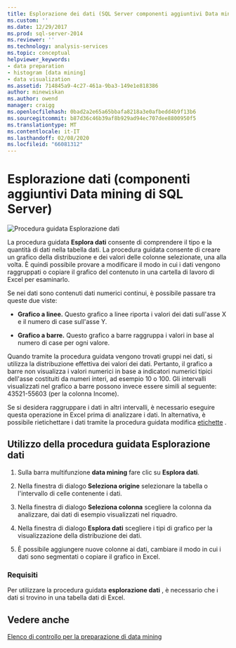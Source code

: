 ```yaml
---
title: Esplorazione dei dati (SQL Server componenti aggiuntivi Data mining) | Microsoft Docs
ms.custom: ''
ms.date: 12/29/2017
ms.prod: sql-server-2014
ms.reviewer: ''
ms.technology: analysis-services
ms.topic: conceptual
helpviewer_keywords:
- data preparation
- histogram [data mining]
- data visualization
ms.assetid: 714845a9-4c27-461a-9ba3-149e1e818386
author: minewiskan
ms.author: owend
manager: craigg
ms.openlocfilehash: 0bad2a2e65a65bbafa8218a3e0afbedd4b9f13b6
ms.sourcegitcommit: b87d36c46b39af8b929ad94ec707dee8800950f5
ms.translationtype: MT
ms.contentlocale: it-IT
ms.lasthandoff: 02/08/2020
ms.locfileid: "66081312"
---
```

# <a name="explore-data-sql-server-data-mining-add-ins"></a>Esplorazione dati (componenti aggiuntivi Data mining di SQL Server)
  ![Procedura guidata Esplorazione dati](media/dmc-explore.gif "Procedura guidata Esplorazione dati")  
  
 La procedura guidata **Esplora dati** consente di comprendere il tipo e la quantità di dati nella tabella dati. La procedura guidata consente di creare un grafico della distribuzione e dei valori delle colonne selezionate, una alla volta. È quindi possibile provare a modificare il modo in cui i dati vengono raggruppati o copiare il grafico del contenuto in una cartella di lavoro di Excel per esaminarlo.  
  
 Se nei dati sono contenuti dati numerici continui, è possibile passare tra queste due viste:  
  
-   **Grafico a linee.** Questo grafico a linee riporta i valori dei dati sull'asse X e il numero di case sull'asse Y.  
  
-   **Grafico a barre.** Questo grafico a barre raggruppa i valori in base al numero di case per ogni valore.  
  
 Quando tramite la procedura guidata vengono trovati gruppi nei dati, si utilizza la distribuzione effettiva dei valori dei dati. Pertanto, il grafico a barre non visualizza i valori numerici in base a indicatori numerici tipici dell'asse costituiti da numeri interi, ad esempio 10 o 100. Gli intervalli visualizzati nel grafico a barre possono invece essere simili al seguente: 43521-55603 (per la colonna Income).  
  
 Se si desidera raggruppare i dati in altri intervalli, è necessario eseguire questa operazione in Excel prima di analizzare i dati. In alternativa, è possibile rietichettare i dati tramite la procedura guidata modifica [etichette](relabel-sql-server-data-mining-add-ins.md) .  
  
## <a name="using-the-explore-data-wizard"></a>Utilizzo della procedura guidata Esplorazione dati  
  
1.  Sulla barra multifunzione **data mining** fare clic su **Esplora dati**.  
  
2.  Nella finestra di dialogo **Seleziona origine** selezionare la tabella o l'intervallo di celle contenente i dati.  
  
3.  Nella finestra di dialogo **Seleziona colonna** scegliere la colonna da analizzare, dai dati di esempio visualizzati nel riquadro.  
  
4.  Nella finestra di dialogo **Esplora dati** scegliere i tipi di grafico per la visualizzazione della distribuzione dei dati.  
  
5.  È possibile aggiungere nuove colonne ai dati, cambiare il modo in cui i dati sono segmentati o copiare il grafico in Excel.  
  
### <a name="requirements"></a>Requisiti  
 Per utilizzare la procedura guidata **esplorazione dati** , è necessario che i dati si trovino in una tabella dati di Excel.   
  
## <a name="see-also"></a>Vedere anche  
 [Elenco di controllo per la preparazione di data mining](checklist-of-preparation-for-data-mining.md)  
  
  
